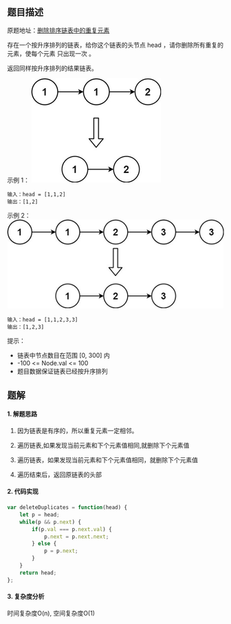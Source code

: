 ## 题目描述

原题地址：[删除排序链表中的重复元素](https://leetcode-cn.com/problems/remove-duplicates-from-sorted-list/)

存在一个按升序排列的链表，给你这个链表的头节点 head ，请你删除所有重复的元素，使每个元素 只出现一次 。

返回同样按升序排列的结果链表。

示例 1：
![](./img/list1.jpeg)
```
输入：head = [1,1,2]
输出：[1,2]
```
示例 2：
![](./img/list2.jpeg)
```
输入：head = [1,1,2,3,3]
输出：[1,2,3]
```

提示：
- 链表中节点数目在范围 [0, 300] 内
- -100 <= Node.val <= 100
- 题目数据保证链表已经按升序排列

## 题解
#### 1. 解题思路
1. 因为链表是有序的，所以重复元素一定相邻。
2. 遍历链表,如果发现当前元素和下个元素值相同,就删除下个元素值

3. 遍历链表，如果发现当前元素和下个元素值相同，就删除下个元素值
4. 遍历结束后，返回原链表的头部

#### 2. 代码实现
```js
var deleteDuplicates = function(head) {
    let p = head;
    while(p && p.next) {
        if(p.val === p.next.val) {
            p.next = p.next.next;
        } else {
            p = p.next;
        }
    }
    return head;
};
```

#### 3. 复杂度分析
时间复杂度O(n), 空间复杂度O(1)